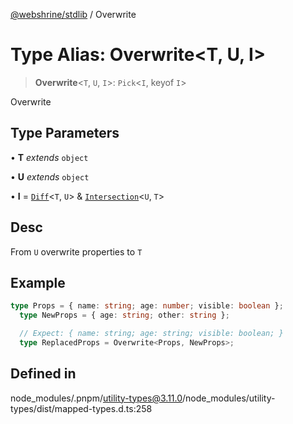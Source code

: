 [@webshrine/stdlib](../globals.md) / Overwrite

# Type Alias: Overwrite\<T, U, I\>

> **Overwrite**\<`T`, `U`, `I`\>: `Pick`\<`I`, keyof `I`\>

Overwrite

## Type Parameters

• **T** *extends* `object`

• **U** *extends* `object`

• **I** = [`Diff`](Diff.md)\<`T`, `U`\> & [`Intersection`](Intersection.md)\<`U`, `T`\>

## Desc

From `U` overwrite properties to `T`

## Example

```ts
type Props = { name: string; age: number; visible: boolean };
  type NewProps = { age: string; other: string };

  // Expect: { name: string; age: string; visible: boolean; }
  type ReplacedProps = Overwrite<Props, NewProps>;
```

## Defined in

node\_modules/.pnpm/utility-types@3.11.0/node\_modules/utility-types/dist/mapped-types.d.ts:258
